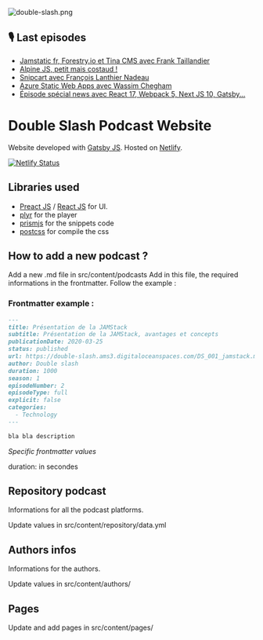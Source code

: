 ![double-slash.png](double-slash.png)

## :studio_microphone: Last episodes
<!-- BLOG-POST-LIST:START -->
- [Jamstatic fr, Forestry.io et Tina CMS avec Frank Taillandier](https://slash-podcast.fr/podcasts/jamstatic-fr-forestry/)
- [Alpine JS, petit mais costaud !](https://slash-podcast.fr/podcasts/javascript-alpine-js/)
- [Snipcart avec François Lanthier Nadeau](https://slash-podcast.fr/podcasts/e-commerce-snipcart/)
- [Azure Static Web Apps avec Wassim Chegham](https://slash-podcast.fr/podcasts/azure-static-web-app/)
- [Épisode spécial news avec React 17, Webpack 5, Next JS 10, Gatsby...](https://slash-podcast.fr/podcasts/news-octobre-2020/)
<!-- BLOG-POST-LIST:END -->

# Double Slash Podcast Website

Website developed with [Gatsby JS](https://www.gatsbyjs.org/).
Hosted on [Netlify](https://www.netlify.com/).

[![Netlify Status](https://api.netlify.com/api/v1/badges/a77f591b-7350-47a5-9864-aaa68996e9bf/deploy-status)](https://app.netlify.com/sites/goofy-mccarthy-79e233/deploys)

## Libraries used

- [Preact JS](https://preactjs.com/) / [React JS](https://fr.reactjs.org/) for UI.
- [plyr](https://plyr.io/) for the player
- [prismjs](https://prismjs.com/) for the snippets code
- [postcss](https://postcss.org/) for compile the css

## How to add a new podcast ?

Add a new .md file in src/content/podcasts
Add in this file, the required informations in the frontmatter.
Follow the example :

### Frontmatter example :

```md
---
title: Présentation de la JAMStack
subtitle: Présentation de la JAMStack, avantages et concepts
publicationDate: 2020-03-25
status: published
url: https://double-slash.ams3.digitaloceanspaces.com/DS_001_jamstack.mp3
author: Double slash
duration: 1000
season: 1
episodeNumber: 2
episodeType: full
explicit: false
categories:
  - Technology
---

bla bla description
```

_Specific frontmatter values_

duration: in secondes

## Repository podcast

Informations for all the podcast platforms.

Update values in src/content/repository/data.yml

## Authors infos

Informations for the authors.

Update values in src/content/authors/

## Pages

Update and add pages in src/content/pages/
